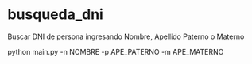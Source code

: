 # busqueda_dni
Buscar DNI de persona ingresando Nombre, Apellido Paterno o Materno

python main.py -n NOMBRE -p APE_PATERNO -m APE_MATERNO
